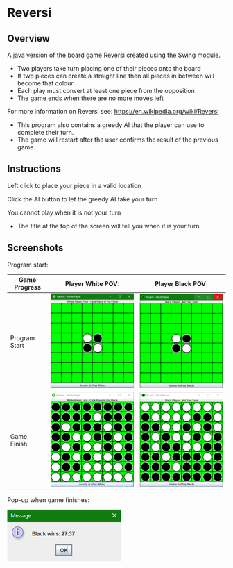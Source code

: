 # Reversi
## Overview
A java version of the board game Reversi created using the Swing module.

- Two players take turn placing one of their pieces onto the board
- If two pieces can create a straight line then all pieces in between will become that colour
- Each play must convert at least one piece from the opposition
- The game ends when there are no more moves left

For more information on Reversi see: https://en.wikipedia.org/wiki/Reversi

- This program also contains a greedy AI that the player can use to complete their turn.
- The game will restart after the user confirms the result of the previous game
## Instructions
Left click to place your piece in a valid location

Click the AI button to let the greedy AI take your turn

You cannot play when it is not your turn

- The title at the top of the screen will tell you when it is your turn
## Screenshots

Program start:

Game Progress|Player White POV: | Player Black POV:
|------------|------------------|-------------------|
| Program Start | ![Image of start game from white player point of view](docs/assets/white_start.PNG) | ![Image of start game from black player point of view](docs/assets/black_start.PNG)|
| Game Finish | ![Image of end game from white player point of view](docs/assets/white_end.PNG)| ![Image of end game from black player point of view](docs/assets/black_end.PNG) |

Pop-up when game finishes:

![Image of pop up telling who won](docs/assets/win_message.PNG)
